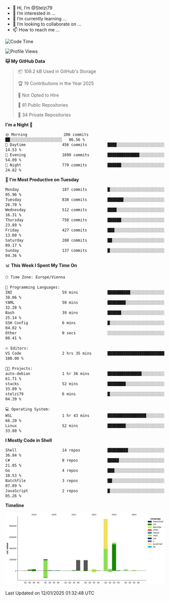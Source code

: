 - 👋 Hi, I’m @Stelzi79
- 👀 I’m interested in ...
- 🌱 I’m currently learning ...
- 💞️ I’m looking to collaborate on ...
- 📫 How to reach me ...

<!--START_SECTION:waka-->
![Code Time](http://img.shields.io/badge/Code%20Time-1%2C117%20hrs%204%20mins-blue)

![Profile Views](http://img.shields.io/badge/Profile%20Views-0-blue)

**🐱 My GitHub Data** 

> 📦 109.2 kB Used in GitHub's Storage 
 > 
> 🏆 19 Contributions in the Year 2025
 > 
> 🚫 Not Opted to Hire
 > 
> 📜 81 Public Repositories 
 > 
> 🔑 34 Private Repositories 
 > 
**I'm a Night 🦉** 

```text
🌞 Morning                206 commits         ██░░░░░░░░░░░░░░░░░░░░░░░   06.56 % 
🌆 Daytime                456 commits         ████░░░░░░░░░░░░░░░░░░░░░   14.53 % 
🌃 Evening                1698 commits        ██████████████░░░░░░░░░░░   54.09 % 
🌙 Night                  779 commits         ██████░░░░░░░░░░░░░░░░░░░   24.82 % 
```
📅 **I'm Most Productive on Tuesday** 

```text
Monday                   187 commits         █░░░░░░░░░░░░░░░░░░░░░░░░   05.96 % 
Tuesday                  838 commits         ███████░░░░░░░░░░░░░░░░░░   26.70 % 
Wednesday                512 commits         ████░░░░░░░░░░░░░░░░░░░░░   16.31 % 
Thursday                 750 commits         ██████░░░░░░░░░░░░░░░░░░░   23.89 % 
Friday                   427 commits         ███░░░░░░░░░░░░░░░░░░░░░░   13.60 % 
Saturday                 288 commits         ██░░░░░░░░░░░░░░░░░░░░░░░   09.17 % 
Sunday                   137 commits         █░░░░░░░░░░░░░░░░░░░░░░░░   04.36 % 
```


📊 **This Week I Spent My Time On** 

```text
🕑︎ Time Zone: Europe/Vienna

💬 Programming Languages: 
INI                      59 mins             ██████████░░░░░░░░░░░░░░░   38.06 % 
YAML                     50 mins             ████████░░░░░░░░░░░░░░░░░   32.28 % 
Bash                     39 mins             ██████░░░░░░░░░░░░░░░░░░░   25.14 % 
SSH Config               6 mins              █░░░░░░░░░░░░░░░░░░░░░░░░   04.02 % 
Other                    0 secs              ░░░░░░░░░░░░░░░░░░░░░░░░░   00.41 % 

🔥 Editors: 
VS Code                  2 hrs 35 mins       █████████████████████████   100.00 % 

🐱‍💻 Projects: 
auto-debian              1 hr 36 mins        ███████████████░░░░░░░░░░   61.71 % 
stacks                   52 mins             ████████░░░░░░░░░░░░░░░░░   33.89 % 
stelzi79                 6 mins              █░░░░░░░░░░░░░░░░░░░░░░░░   04.39 % 

💻 Operating System: 
WSL                      1 hr 43 mins        █████████████████░░░░░░░░   66.20 % 
Linux                    52 mins             ████████░░░░░░░░░░░░░░░░░   33.80 % 
```

**I Mostly Code in Shell** 

```text
Shell                    14 repos            █████████░░░░░░░░░░░░░░░░   36.84 % 
C#                       8 repos             █████░░░░░░░░░░░░░░░░░░░░   21.05 % 
Go                       4 repos             ███░░░░░░░░░░░░░░░░░░░░░░   10.53 % 
Batchfile                3 repos             ██░░░░░░░░░░░░░░░░░░░░░░░   07.89 % 
JavaScript               2 repos             █░░░░░░░░░░░░░░░░░░░░░░░░   05.26 % 
```



**Timeline**

![Lines of Code chart](https://raw.githubusercontent.com/Stelzi79/Stelzi79/main/assets/bar_graph.png)


 Last Updated on 12/01/2025 01:32:48 UTC
<!--END_SECTION:waka-->

<!---
Stelzi79/Stelzi79 is a ✨ special ✨ repository because its `README.md` (this file) appears on your GitHub profile.
You can click the Preview link to take a look at your changes.
--->
